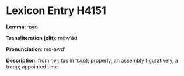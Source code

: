 # Lexicon Entry H4151

**Lemma**: מוֹעָד

**Transliteration (xlit)**: môwʻâd

**Pronunciation**: mo-awd'

**Description**:
from יָעַד; (as in מוֹעֵד); properly, an assembly  figuratively, a troop; appointed time.
